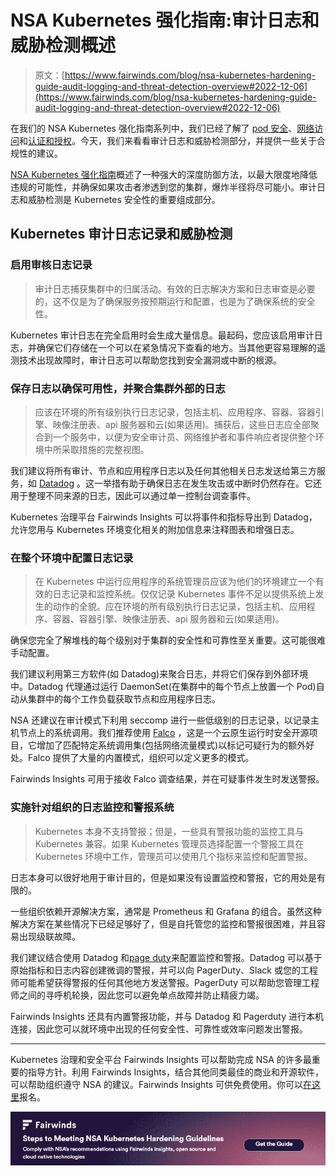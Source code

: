 # NSA Kubernetes 强化指南:审计日志和威胁检测概述

> 原文：[https://www.fairwinds.com/blog/nsa-kubernetes-hardening-guide-audit-logging-and-threat-detection-overview#2022-12-06](https://www.fairwinds.com/blog/nsa-kubernetes-hardening-guide-audit-logging-and-threat-detection-overview#2022-12-06)

 在我们的 NSA Kubernetes 强化指南系列中，我们已经了解了 [pod 安全](https://www.fairwinds.com/blog/three-ways-fairwinds-insights-can-root-out-poor-pod-security)、[网络访问](https://www.fairwinds.com/blog/nsa-hardening-guide-locking-down-network-access-with-fairwinds-insights)和[认证和授权](https://www.fairwinds.com/blog/nsa-hardening-guide-how-can-fairwinds-insights-strengthen-your-authentication-authorization-practices)。今天，我们来看看审计日志和威胁检测部分，并提供一些关于合规性的建议。

[NSA Kubernetes 强化指南](https://media.defense.gov/2021/Aug/03/2002820425/-1/-1/0/CTR_Kubernetes_Hardening_Guidance_1.1_20220315.PDF)概述了一种强大的深度防御方法，以最大限度地降低违规的可能性，并确保如果攻击者渗透到您的集群，爆炸半径将尽可能小。审计日志和威胁检测是 Kubernetes 安全性的重要组成部分。

## Kubernetes 审计日志记录和威胁检测

### 启用审核日志记录

> 审计日志捕获集群中的归属活动。有效的日志解决方案和日志审查是必要的，这不仅是为了确保服务按预期运行和配置，也是为了确保系统的安全性。

Kubernetes 审计日志在完全启用时会生成大量信息。最起码，您应该启用审计日志，并确保它们存储在一个可以在紧急情况下查看的地方。当其他更容易理解的遥测技术出现故障时，审计日志可以帮助您找到安全漏洞或中断的根源。

### 保存日志以确保可用性，并聚合集群外部的日志

> 应该在环境的所有级别执行日志记录，包括主机、应用程序、容器、容器引擎、映像注册表、api 服务器和云(如果适用)。捕获后，这些日志应全部聚合到一个服务中，以便为安全审计员、网络维护者和事件响应者提供整个环境中所采取措施的完整视图。

我们建议将所有审计、节点和应用程序日志以及任何其他相关日志发送给第三方服务，如 [Datadog](https://www.datadoghq.com/) 。这一举措有助于确保日志在发生攻击或中断时仍然存在。它还用于整理不同来源的日志，因此可以通过单一控制台调查事件。

Kubernetes 治理平台 Fairwinds Insights 可以将事件和指标导出到 Datadog，允许您用与 Kubernetes 环境变化相关的附加信息来注释图表和增强日志。

### 在整个环境中配置日志记录

> 在 Kubernetes 中运行应用程序的系统管理员应该为他们的环境建立一个有效的日志记录和监控系统。仅仅记录 Kubernetes 事件不足以提供系统上发生的动作的全貌。应在环境的所有级别执行日志记录，包括主机、应用程序、容器、容器引擎、映像注册表、api 服务器和云(如果适用)。

确保您完全了解堆栈的每个级别对于集群的安全性和可靠性至关重要。这可能很难手动配置。

我们建议利用第三方软件(如 Datadog)来聚合日志，并将它们保存到外部环境中。Datadog 代理通过运行 DaemonSet(在集群中的每个节点上放置一个 Pod)自动从集群中的每个工作负载获取节点和应用程序日志。

NSA 还建议在审计模式下利用 seccomp 进行一些低级别的日志记录，以记录主机节点上的系统调用。我们推荐使用 [Falco](https://falco.org/) ，这是一个云原生运行时安全开源项目，它增加了匹配特定系统调用集(包括网络流量模式)以标记可疑行为的额外好处。Falco 提供了大量的内置模式，组织可以定义更多的模式。

Fairwinds Insights 可用于接收 Falco 调查结果，并在可疑事件发生时发送警报。

### 实施针对组织的日志监控和警报系统

> Kubernetes 本身不支持警报；但是，一些具有警报功能的监控工具与 Kubernetes 兼容。如果 Kubernetes 管理员选择配置一个警报工具在 Kubernetes 环境中工作，管理员可以使用几个指标来监控和配置警报。

日志本身可以很好地用于审计目的，但是如果没有设置监控和警报，它的用处是有限的。

一些组织依赖开源解决方案，通常是 Prometheus 和 Grafana 的组合。虽然这种解决方案在某些情况下已经足够好了，但是自托管您的监控和警报很困难，并且容易出现级联故障。

我们建议结合使用 Datadog 和[page duty](http://www.pagerduty.com/)来配置监控和警报。Datadog 可以基于原始指标和日志内容创建微调的警报，并可以向 PagerDuty、Slack 或您的工程师可能希望获得警报的任何其他地方发送警报。PagerDuty 可以帮助您管理工程师之间的寻呼机轮换，因此您可以避免单点故障并防止精疲力竭。

Fairwinds Insights 还具有内置警报功能，并与 Datadog 和 Pagerduty 进行本机连接，因此您可以就环境中出现的任何安全性、可靠性或效率问题发出警报。

* * *

Kubernetes 治理和安全平台 Fairwinds Insights 可以帮助完成 NSA 的许多最重要的指导方针。利用 Fairwinds Insights，结合其他同类最佳的商业和开源软件，可以帮助组织遵守 NSA 的建议。Fairwinds Insights 可供免费使用。你可以[在这里](/coming-soon)报名。

[![Steps to Meeting NSA Kubernetes Hardening Guidelines  How to comply with NSA’s recommendations using Fairwinds Insights, open source and cloud native technologies](img/8972892aec3f4935ca3ce07b3077605b.png)](https://cta-redirect.hubspot.com/cta/redirect/2184645/abedc766-9d54-4068-8387-d11bb1fa97c7)